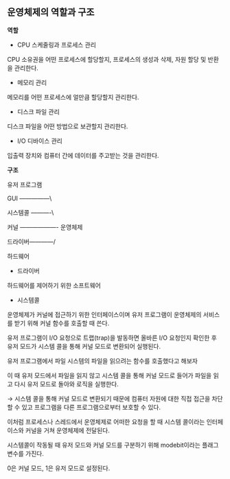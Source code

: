 ## 운영체제의 역할과 구조

**역할**

- CPU 스케줄링과 프로세스 관리

CPU 소유권을 어떤 프로세스에 할당할지, 프로세스의 생성과 삭제, 자원 할당 및 반환을 관리한다.

- 메모리 관리

메모리를 어떤 프로세스에 얼만큼 할당할지 관리한다.

- 디스크 파일 관리

디스크 파일을 어떤 방법으로 보관할지 관리한다.

- I/O 디바이스 관리

입출력 장치와 컴퓨터 간에 데이터를 주고받는 것을 관리한다.

**구조**

유저 프로그램 

GUI —————\

시스템콜 ———-\

커널 ——————- 운영체제

드라이버————/

하드웨어

- 드라이버

하드웨어를 제어하기 위한 소프트웨어

- 시스템콜

운영체제가 커널에 접근하기 위한 인터페이스이며 유저 프로그램이 운영체제의 서비스를 받기 위해 커널 함수를 호출할 때 쓴다.

유저 프로그램이 I/O 요청으로 트랩(trap)을 발동하면 올바른 I/O 요청인지 확인한 후 유저 모드가 시스템 콜을 통해 커널 모드로 변환되어 실행된다.

유저 프로그램에서 파일 시스템의 파일을 읽으려는 함수를 호출했다고 해보자

이 때 유저 모드에서 파일을 읽지 않고 시스템 콜을 통해 커널 모드로 들어가 파일을 읽고 다시 유저 모드로 돌아와 로직을 실행한다.

→ 시스템 콜을 통해 커널 모드로 변환되기 때문에 컴퓨터 자원에 대한 직접 접근을 차단할 수 있고 프로그램을 다른 프로그램으로부터 보호할 수 있다.

이처럼 프로세스나 스레드에서 운영체제로 어떠한 요청을 할 때 시스템 콜이라는 인터페이스와 커널을 거쳐 운영체제에 전달된다.

시스템콜이 작동될 때 유저 모드와 커널 모드를 구분하기 위해 modebit이라는 플래그 변수를 가진다.

0은 커널 모드, 1은 유저 모드로 설정된다.
